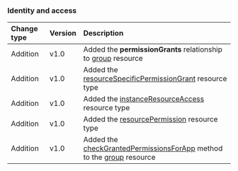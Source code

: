 ### Identity and access

| **Change type** | **Version** | **Description** |
|:---|:---|:---|
|Addition|v1.0|Added the **permissionGrants** relationship to [group](https://docs.microsoft.com/en-us/graph/api/resources/group?view=graph-rest-1.0) resource|
|Addition|v1.0|Added the [resourceSpecificPermissionGrant](https://docs.microsoft.com/en-us/graph/api/resources/resourceSpecificPermissionGrant?view=graph-rest-1.0) resource type|
|Addition|v1.0|Added the [instanceResourceAccess](https://docs.microsoft.com/en-us/graph/api/resources/instanceResourceAccess?view=graph-rest-1.0) resource type|
|Addition|v1.0|Added the [resourcePermission](https://docs.microsoft.com/en-us/graph/api/resources/resourcePermission?view=graph-rest-1.0) resource type|
|Addition|v1.0|Added the [checkGrantedPermissionsForApp](https://docs.microsoft.com/en-us/graph/api/group-checkGrantedPermissionsForApp?view=graph-rest-1.0) method to the [group](https://docs.microsoft.com/en-us/graph/api/resources/group?view=graph-rest-1.0) resource|
